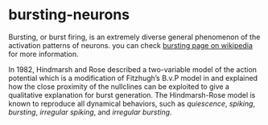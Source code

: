 # bursting-neurons
Bursting, or burst firing, is an extremely diverse general phenomenon of the activation patterns of neurons.
you can check [bursting page on wikipedia](https://en.wikipedia.org/wiki/Bursting) for more information.

In 1982, Hindmarsh and Rose described a two-variable model of the action potential which is a modification of Fitzhugh’s B.v.P model in and explained how the close proximity of the nullclines can be exploited to give a qualitative explanation for burst generation. The Hindmarsh-Rose model is known to reproduce all dynamical behaviors, such as *quiescence*, *spiking*, *bursting*, *irregular spiking*, and *irregular bursting*.
